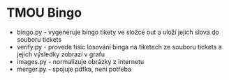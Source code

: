 # TMOU Bingo

- bingo.py - vygeneruje bingo tikety ve složce out a uloží jejich slova do souboru tickets
- verify.py - provede tisíc losování binga na tiketech ze souboru tickets a jejich výsledky zobrazí v grafu
- images.py - normalizuje obrázky z internetu
- merger.py - spojuje pdfka, není potřeba
